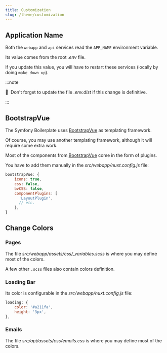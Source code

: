 ```yaml
---
title: Customization
slug: /theme/customization
---
```


## Application Name

Both the `webapp` and `api` services read the `APP_NAME` environment variable.

Its value comes from the root *.env* file.

If you update this value, you will have to restart these services (locally by doing `make down up`).

:::note

📣&nbsp;&nbsp;Don't forget to update the file *.env.dist* if this change is definitive.

:::

## BootstrapVue

The Symfony Boilerplate uses [BootstrapVue](https://bootstrap-vue.org/) as templating framework.

Of course, you may use another templating framework, although it will require some extra work.

Most of the components from [BootstrapVue](https://bootstrap-vue.org/) come in the form of plugins.

You have to add them manually in the *src/webapp/nuxt.config.js* file:

```js title="src/webapp/nuxt.config.js"
bootstrapVue: {
    icons: true,
    css: false,
    bvCSS: false,
    componentPlugins: [
      'LayoutPlugin',
      // etc.
    },
}
``` 

## Change Colors

### Pages

The file *src/webapp/assets/css/_variables.scss* is where you may define most of the colors.

A few other `.scss` files also contain colors definition.

### Loading Bar

Its color is configurable in the  *src/webapp/nuxt.config.js* file:

```js title="src/webapp/nuxt.config.js"
loading: {
    color: '#a211fa',
    height: '3px',
},
```

### Emails

The file *src/api/assets/css/emails.css* is where you may define most of the colors. 
